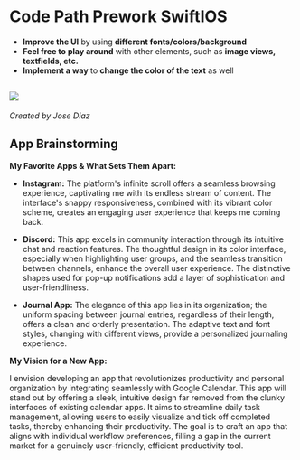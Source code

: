 # Code Path Prework SwiftIOS

- **Improve the UI** by using **different fonts/colors/background**
- **Feel free to play around** with other elements, such as **image views, textfields, etc.**
- **Implement a way** to **change the color of the text** as well

![]([Imgur](https://i.imgur.com/opn16Ak.gif))
---

*Created by Jose Diaz*



## App Brainstorming

**My Favorite Apps & What Sets Them Apart:**

- **Instagram:** The platform's infinite scroll offers a seamless browsing experience, captivating me with its endless stream of content. The interface's snappy responsiveness, combined with its vibrant color scheme, creates an engaging user experience that keeps me coming back.

- **Discord:** This app excels in community interaction through its intuitive chat and reaction features. The thoughtful design in its color interface, especially when highlighting user groups, and the seamless transition between channels, enhance the overall user experience. The distinctive shapes used for pop-up notifications add a layer of sophistication and user-friendliness.

- **Journal App:** The elegance of this app lies in its organization; the uniform spacing between journal entries, regardless of their length, offers a clean and orderly presentation. The adaptive text and font styles, changing with different views, provide a personalized journaling experience.

**My Vision for a New App:**

I envision developing an app that revolutionizes productivity and personal organization by integrating seamlessly with Google Calendar. This app will stand out by offering a sleek, intuitive design far removed from the clunky interfaces of existing calendar apps. It aims to streamline daily task management, allowing users to easily visualize and tick off completed tasks, thereby enhancing their productivity. The goal is to craft an app that aligns with individual workflow preferences, filling a gap in the current market for a genuinely user-friendly, efficient productivity tool.
